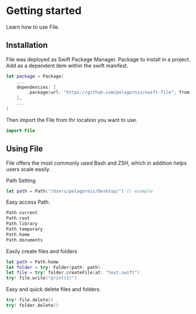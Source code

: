 #  Getting started

Learn how to use File.

## Installation
File was deployed as Swift Package Manager. Package to install in a project. Add as a dependent item within the swift manifest.
```swift
let package = Package(
    ...
    dependencies: [
        .package(url: "https://github.com/pelagornis/swift-file", from: "1.1.0")
    ],
    ...
)
```
Then import the File from thr location you want to use.

```swift
import File
```

## Using File
File offers the most commonly used Bash and ZSH, which in addition helps users scale easily.

Path Setting.

```swift
let path = Path("/Users/pelagornis/Desktop/") // example
```
Easy access Path.
```swift
Path.current
Path.root
Path.library
Path.temporary
Path.home
Path.documents
```
Easily create files and folders

```swift
let path = Path.home
let folder = try! Folder(path: path)
let file = try! folder.createFile(at: "test.swift")
try! file.write("print(1)")
```

Easy and quick delete files and folders.
``` swift
try! file.delete()
try! folder.delete()
```
